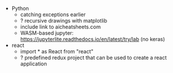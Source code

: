 - Python
  - catching exceptions earlier
  - ? recursive drawings with matplotlib
  - include link to aicheatsheets.com
  - WASM-based jupyter: https://jupyterlite.readthedocs.io/en/latest/try/lab (no keras)
- react
  - import * as React from "react"
  - ? predefined redux project that can be used to create a react application
